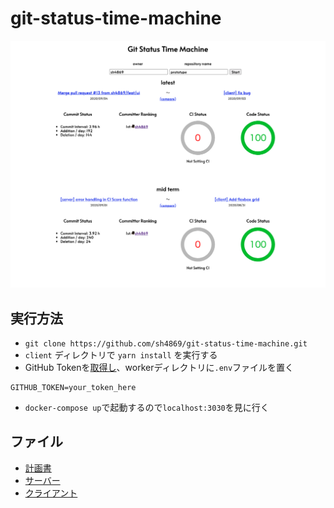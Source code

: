 # git-status-time-machine

![スクリーンショット](images/screen_shot.png)

## 実行方法

- `git clone https://github.com/sh4869/git-status-time-machine.git`
- `client` ディレクトリで `yarn install` を実行する
- GitHub Tokenを[取得し](https://github.com/settings/tokens)、workerディレクトリに`.env`ファイルを置く

```.env
GITHUB_TOKEN=your_token_here
```

- `docker-compose up`で起動するので`localhost:3030`を見に行く


## ファイル

- [計画書](PLAN.md)
- [サーバー](server/)
- [クライアント](client/)
